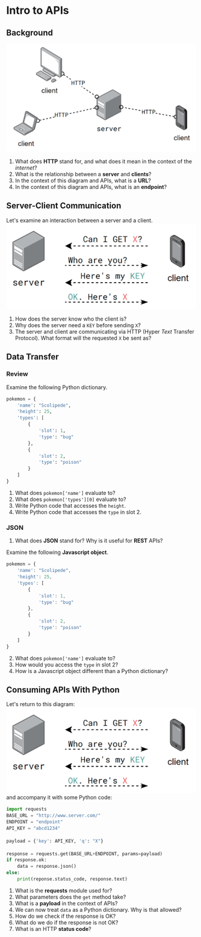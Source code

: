 # Intro to APIs
## Background
![Several clients connect to a server via HTTP](img/server_clients.png)
1. What does **HTTP** stand for, and what does it mean in the context of the _internet_?
2. What is the relationship between a **server** and **clients**?
3. In the context of this diagram and APIs, what is a **URL**?
4. In the context of this diagram and APIs, what is an **endpoint**?

## Server-Client Communication
Let's examine an interaction between a server and a client.
![A client sends a GET request to a server, who provides the item after authenticating the client](img/server_client.png)
1. How does the server know who the client is?
2. Why does the server need a `KEY` before sending `X`?
3. The server and client are communicating via HTTP (Hyper _Text_ Transfer Protocol). What format will the requested `X` be sent as?

## Data Transfer
### Review
Examine the following Python dictionary.
```py
pokemon = {
    'name': "Scolipede",
    'height': 25,
    'types': [
        {
            'slot': 1,
            'type': "bug"
        },
        {
            'slot': 2,
            'type': "poison"
        }
    ]
}
```
1. What does `pokemon['name']` evaluate to?
2. What does `pokemon['types'][0]` evaluate to?
3. Write Python code that accesses the `height`.
4. Write Python code that accesses the `type` in slot 2.

### JSON
1. What does **JSON** stand for? Why is it useful for **REST** APIs?

Examine the following **Javascript object**.
```js
pokemon = {
    'name': "Scolipede",
    'height': 25,
    'types': [
        {
            'slot': 1,
            'type': "bug"
        },
        {
            'slot': 2,
            'type': "poison"
        }
    ]
}
```

2. What does `pokemon['name']` evaluate to?
3. How would you access the `type` in slot 2?
4. How is a Javascript object different than a Python dictionary?

## Consuming APIs With Python
Let's return to this diagram:  
![A client sends a GET request to a server, who provides the item after authenticating the client](img/server_client.png)  
and accompany it with some Python code:
```python
import requests
BASE_URL = "http://www.server.com/"
ENDPOINT = "endpoint"
API_KEY = "abcd1234"

payload = {'key': API_KEY, 'q': "X"}

response = requests.get(BASE_URL+ENDPOINT, params=payload)
if response.ok:
    data = response.json()
else:
    print(reponse.status_code, response.text)
```

1. What is the **requests** module used for?
2. What parameters does the `get` method take?
3. What is a **payload** in the context of APIs?
4. We can now treat `data` as a Python dictionary. Why is that allowed?
5. How do we check if the response is OK?
6. What do we do if the response is not OK?
7. What is an HTTP **status code**?